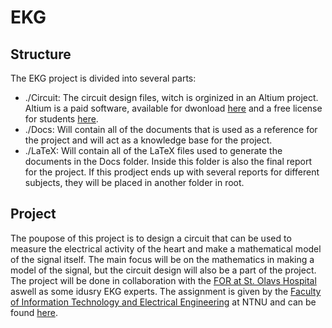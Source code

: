 # EKG

## Structure

The EKG project is divided into several parts:

* ./Circuit: The circuit design files, witch is orginized in an Altium project. Altium is a paid software, available for dwonload [here](https://www.altium.com/downloads/altium-designer/) and a free license for students [here](https://www.altium.com/education/student-licenses).
* ./Docs: Will contain all of the documents that is used as a reference for the project and will act as a knowledge base for the project.
* ./LaTeX: Will contain all of the LaTeX files used to generate the documents in the Docs folder. Inside this folder is also the final report for the project. If this prodject ends up with several reports for different subjects, they will be placed in another folder in root.

## Project
The poupose of this project is to design a circuit that can be used to measure the electrical activity of the heart and make a mathematical model of the signal itself. The main focus will be on the mathematics in making a model of the signal, but the circuit design will also be a part of the project. The project will be done in collaboration with the [FOR at St. Olavs Hospital](https://stolav.no/avdelinger/sentral-stab/forskningsavdelingen/fremtidens-operasjonsrom-for) aswell as some idusry EKG experts. The assignment is given by the [Faculty of Information Technology and Electrical Engineering](https://www.ntnu.edu/ie/) at NTNU and can be found [here](https://folk.ntnu.no/mortano/prosjekt/04.pdf).